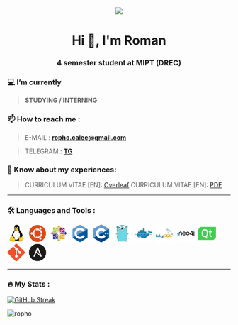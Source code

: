 <div id="header" align="center">
  <img src="https://media.giphy.com/media/Ll22OhMLAlVDb8UQWe/giphy.gif" width="100"/>
</div>


<h1 align="center">Hi 👋, I'm Roman</h1>
<h3 align="center">4 semester student at MIPT (DREC)</h3>

### :computer: I’m currently  

> **STUDYING / INTERNING**


### :mailbox: How to reach me :

>  E-MAIL   : **ropho.calee@gmail.com**

> TELEGRAM  : **[TG](https://t.me/Ropho)**
                      
                      
### :scroll: Know about my experiences: 

> CURRICULUM VITAE [EN]: [Overleaf](https://www.overleaf.com/read/nwstrhwmhqxg)
> CURRICULUM VITAE [EN]: [PDF](https://www.overleaf.com/read/nwstrhwmhqxg)


---

### :hammer_and_wrench: Languages and Tools :
<div>
  <img src="https://github.com/devicons/devicon/blob/master/icons/linux/linux-original.svg" title="Linux" alt="Linux" width="40" height="40"/>&nbsp;
  <img src="https://github.com/devicons/devicon/blob/master/icons/ubuntu/ubuntu-plain.svg" title="Ubuntu" alt="Ubuntu" width="40" height="40"/>&nbsp;
  <img src="https://github.com/devicons/devicon/blob/master/icons/centos/centos-original.svg" title="CentOs" alt="CentOs" width="40" height="40"/>&nbsp;
  <img src="https://github.com/devicons/devicon/blob/master/icons/c/c-original.svg" title="C" alt="C" width="40" height="40"/>&nbsp;
  <img src="https://github.com/devicons/devicon/blob/master/icons/cplusplus/cplusplus-original.svg" title="C++" alt="C++" width="40" height="40"/>&nbsp;
  <img src="https://github.com/devicons/devicon/blob/master/icons/go/go-original.svg" title="GOLANG" alt="GOLANG " width="40" height="40"/>&nbsp;
  <img src="https://github.com/devicons/devicon/blob/master/icons/docker/docker-original.svg"  title="Docker" alt="Docker" width="40" height="40"/>&nbsp;
    <img src="https://github.com/devicons/devicon/blob/master/icons/mysql/mysql-original-wordmark.svg" title="MySQL"  alt="MySQL" width="40" height="40"/>&nbsp;
  <img src="https://github.com/devicons/devicon/blob/master/icons/neo4j/neo4j-original-wordmark.svg" title="NEO4J" alt="NEO4J" width="40" height="40"/>&nbsp;
  <img src="https://github.com/devicons/devicon/blob/master/icons/qt/qt-original.svg" title="QT" alt="QT" width="40" height="40"/>&nbsp;
  <img src="https://github.com/devicons/devicon/blob/master/icons/git/git-original.svg" title="GIT"  alt="GIT" width="40" height="40"/>&nbsp;
  <img src="https://github.com/devicons/devicon/blob/master/icons/ansible/ansible-original.svg" title="ANSIBLE" alt="ANSIBLE" width="40" height="40"/>&nbsp;
  
</div>


---

### :fire: My Stats :
[![GitHub Streak](https://github-readme-streak-stats.herokuapp.com?user=Ropho&theme=dark&mode=weekly)](https://git.io/streak-stats)
<p align ="center"><img align="left" src="https://github-readme-stats.vercel.app/api/top-langs?username=ropho&show_icons=true&locale=en&layout=compact&theme=dark" alt="ropho" /></p>
